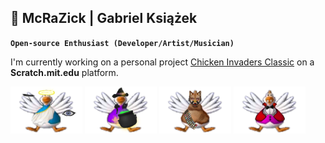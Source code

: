 ## 🎒 McRaZick | Gabriel Książek

**`Open-source Enthusiast (Developer/Artist/Musician)`**

I'm currently working on a personal project [Chicken Invaders Classic](https://scratch.mit.edu/projects/666461150/) on a **Scratch.mit.edu** platform.

<p align="left">
<img height="75px" src="https://github.com/gubrus50/gubrus50/blob/main/chickens/%23chicken_blue_halloween.png">  <img height="75px" src="https://github.com/gubrus50/gubrus50/blob/main/chickens/%23chicken_purple_halloween.png">  <img height="75px" src="https://github.com/gubrus50/gubrus50/blob/main/chickens/%23chicken_indigo_halloween.png">  <img height="75px" src="https://github.com/gubrus50/gubrus50/blob/main/chickens/%23chicken_pink_halloween.png">
</p>
